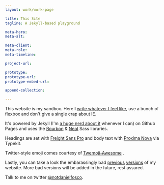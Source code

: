 ```yaml
---
layout: work/work-page

title: This Site
tagline: A Jekyll-based playground

meta-hero: 
meta-alt: 

meta-client:
meta-role:
meta-timeline: 

project-url: 

prototype: 
prototype-url: 
prototype-embed-url: 

append-collection:

---
```


This website is my sandbox. Here I [write whatever I feel like](/notes), use a bunch of flexbox and don't give a single crap about IE. 

It's powered by Jekyll (I'm [a huge nerd about it](http://stackoverflow.com/questions/30205465/jekyll-including-a-post-inside-another-post/30231142#30231142) whenever I can) on Github Pages and uses the [Bourbon](http://bourbon.io/) & [Neat](http://neat.bourbon.io/) Sass libraries. 

Headings are set with [Freight Sans Pro](https://typekit.com/fonts/freight-sans-pro) and body text with [Proxima Nova](https://typekit.com/fonts/proxima-nova) via Typekit. 

Twitter-style emoji comes courtesy of [Twemoji-Awesome](http://ellekasai.github.io/twemoji-awesome)<i class="twa twa-baby-chick"></i> <i class="twa twa-zap"></i><i class="twa twa-poultry-leg"></i>. 

Lastly, you can take a look the embarassingly bad [previous](/v1) [versions](/v2) of my website. More bad versions will be added in the future, rest assured.

Talk to me on twitter [@notdanielfosco](https://twitter.com/notdanielfosco).